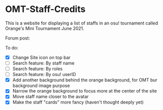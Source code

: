 # OMT-Staff-Credits

This is a website for displaying a list of staffs in an osu! tournament called Orange's Mini Tournament June 2021.

Forum post:

To do:
- [x] Change Site icon on top bar
- [ ] Search feature: By staff name
- [ ] Search feature: By roles
- [ ] Search feature: By osu! userID
- [x] Add another background behind the orange background, for OMT bur background image purpose
- [x] Narrow the orange background to focus more at the center of the site
- [x] Move staff name closer to the avatar
- [x] Make the staff "cards" more fancy (haven't thought deeply yet)
